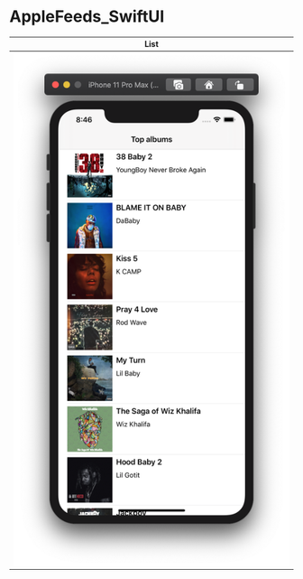 # AppleFeeds_SwiftUI

|List|
|-|
| ![list](https://github.com/adavalli123/AppleFeeds_SwiftUI/blob/master/Images/list.png) |
